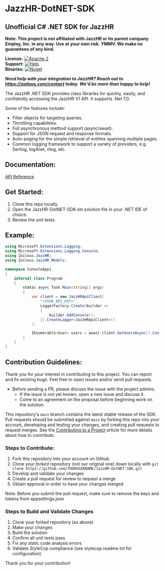 <!-- Copyright (c) 2023 Zailous LLC -->

JazzHR-DotNET-SDK
=============

## Unofficial C# .NET SDK for JazzHR

**Note: This project is not affiliated with JazzHR or its parent company Employ, Inc. in any way. Use at your own risk. YMMV. We make no guarantees of any kind.**

**License:** [![Apache 2](https://img.shields.io/badge/license-MIT-brightgreen)](https://opensource.org/license/mit/)  
**Support:** [![Help](https://img.shields.io/badge/Support-Zailous%20Developer-blue.svg)](https://zailous.com/contact)  
**Binaries:** [![Nuget](https://img.shields.io/badge/Nuget-Package-blue.svg)](https://www.nuget.org/packages/JazzHR-DotNET-SDK/)

**_Need help with your integration to JazzHR? Reach out to https://zailous.com/contact today. We'd be more than happy to help!_**

The JazzHR .NET SDK provides class libraries for quickly, easily, and confidently accessing the JazzHR V1 API.
It supports .Net 7.0.

Some of the features include:

* Filter objects for targeting queries.
* Throttling capabilities.
* Full asynchronous method support (async/await).
* Support for JSON request and response formats.
* Auto-paging for the simple retrieval of entities spanning multiple pages.
* Common logging framework to support a variety of providers, e.g. Serilog, log4net, nlog, etc.

## Documentation:
[API Reference](http://www.resumatorapi.com/v1/)

## Get Started:
1. Clone this repo locally.
2. Open the JazzHR-DotNET-SDK.sln solution file in your .NET IDE of choice.
3. Review the unit tests.

## Example:
```csharp
using Microsoft.Extensions.Logging;
using Microsoft.Extensions.Logging.Console;
using Zailous.JazzHR;
using Zailous.JazzHR.Models;

namespace ConsoleApp1
{
    internal class Program
    {
        static async Task Main(string[] args)
        {
            var client = new JazzHRApiClient(
                "<YOUR_API_KEY>",
                LoggerFactory.Create(builder =>
                {
                    builder.AddConsole();
                }).CreateLogger<JazzHRApiClient>()
            );

            IEnumerable<User> users = await client.GetUsersAsync().ConfigureAwait(false);
        }
    }
}
```

## Contribution Guidelines:

Thank you for your interest in contributing to this project. You can report and fix existing bugs. Feel free to open issues and/or send pull requests.

- Before sending a PR, please discuss the issue with the project admins.
    - If the issue is not yet known, open a new issue and discuss it.
    - Come to an agreement on the proposal before beginning work on the solution.

This repository's `main` branch contains the latest stable release of the SDK. Pull requests should be submitted against `main` by forking this repo into your account, developing and testing your changes, and creating pull requests to request merges. See the [Contributing to a Project](https://guides.github.com/activities/contributing-to-open-source/)
article for more details about how to contribute.

### Steps to Contribute:

1. Fork this repository into your account on Github
2. Clone *your forked repository* (not our original one) down locally with `git clone https://github.com/YOURUSERNAME/JazzHR-DotNET-SDK.git`
3. Develop and validate your changes
5. Create a pull request for review to request a merge
6. Obtain approval in order to have your changes merged

Note: Before you submit the pull request, make sure to remove the keys and tokens from appsettings.json

### Steps to Build and Validate Changes
1. Clone your forked repository (as above)
2. Make your changes
3. Build the solution
4. Confirm all unit tests pass
4. Fix any static code analysis errors
5. Validate StyleCop compliance (see stylecop.readme.txt for configuration).

Thank you for your contribution!